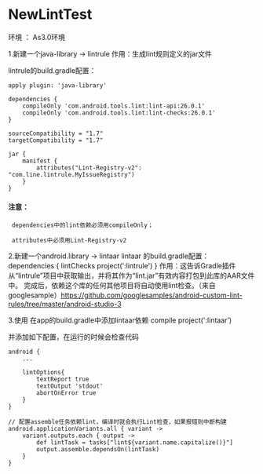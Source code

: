 # NewLintTest

环境 ： As3.0环境

1.新建一个java-library  -> lintrule
作用：生成lint规则定义的jar文件

lintrule的build.gradle配置：

```
apply plugin: 'java-library'

dependencies {
    compileOnly 'com.android.tools.lint:lint-api:26.0.1'
    compileOnly 'com.android.tools.lint:lint-checks:26.0.1'
}

sourceCompatibility = "1.7"
targetCompatibility = "1.7"

jar {
    manifest {
        attributes("Lint-Registry-v2": "com.line.lintrule.MyIssueRegistry")
    }
}
```

#### 注意：

     dependencies中的lint依赖必须用compileOnly；

     attributes中必须用Lint-Registry-v2

2.新建一个android.library -> lintaar
lintaar 的build.gradle配置：
dependencies {
    lintChecks project(':lintrule')
}
作用：这告诉Gradle插件从“lintrule”项目中获取输出，并将其作为“lint.jar”有效内容打包到此库的AAR文件中。 完成后，依赖这个库的任何其他项目将自动使用lint检查。（来自googlesample）https://github.com/googlesamples/android-custom-lint-rules/tree/master/android-studio-3


3.使用
在app的build.gradle中添加lintaar依赖
compile project(':lintaar’)

并添加如下配置，在运行的时候会检查代码

```
android {
    ...

    lintOptions{
        textReport true
        textOutput 'stdout'
        abortOnError true
    }
}

// 配置assemble任务依赖lint，编译时就会执行Lint检查，如果报错则中断构建
android.applicationVariants.all { variant ->
    variant.outputs.each { output ->
        def lintTask = tasks["lint${variant.name.capitalize()}"]
        output.assemble.dependsOn(lintTask)
    }
}

```